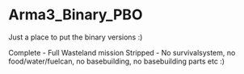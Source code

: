 Arma3_Binary_PBO
================

Just a place to put the binary versions :)

Complete - Full Wasteland mission
Stripped - No survivalsystem, no food/water/fuelcan, no basebuilding, no basebuilding parts etc :)
